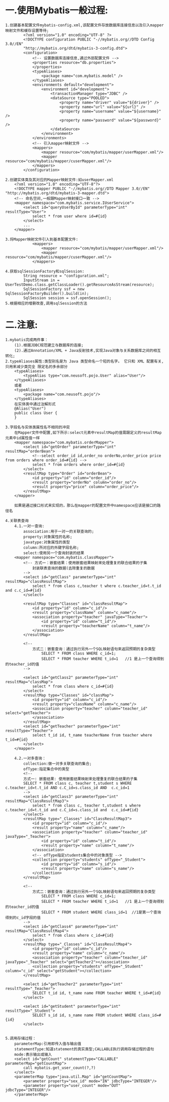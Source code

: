 # 一.使用Mybatis一般过程:
    1.创建基本配置文件mybatis-config.xml,该配置文件存放数据库连接信息以及引入mapper映射文件和缓存设置等待;
            <?xml version="1.0" encoding="UTF-8" ?>
            <!DOCTYPE configuration PUBLIC "-//mybatis.org//DTD Config 3.0//EN"
            "http://mybatis.org/dtd/mybatis-3-config.dtd">
            <configuration>
                <!-- 设置数据库连接信息,通过外部配置文件 -->
                <properties resource="db.properties">	
                </properties>
                <typeAliases>
                    <package name="com.mybatis.model" />
                </typeAliases>
                <environments default="development">
                    <environment id="development">
                        <transactionManager type="JDBC" />
                        <dataSource type="POOLED">
                            <property name="driver" value="${driver}" />
                            <property name="url" value="${url}" />
                            <property name="username" value="${username}" />
                            <property name="password" value="${password}" />
                        </dataSource>
                    </environment>
                </environments>
                <!-- 引入mapper映射文件 -->
                <mappers>
                    <mapper resource="com/mybatis/mapper/userMapper.xml"/>
                    <mapper resource="com/mybatis/mapper/cuserMapper.xml"/>
                </mappers>
            </configuration>

    2.创建实体类及其对应的Mapper映射文件:如userMapper.xml
        <?xml version="1.0" encoding="UTF-8"?>
        <!DOCTYPE mapper PUBLIC "-//mybatis.org//DTD Mapper 3.0//EN" "http://mybatis.org/dtd/mybatis-3-mapper.dtd">
        <!-- 命名空间,一般跟Mapper映射接口一致 -->
        <mapper namespace="com.mybatis.service.IUserService">
            <select id="queryUserById" parameterType="int" resultType="User">
                select * from user where id=#{id}
            </select>
            ...
        </mapper>
        
    3.将Mapper映射文件引入到基本配置文件:
                <mappers>
                    <mapper resource="com/mybatis/mapper/userMapper.xml"/>
                    <mapper resource="com/mybatis/mapper/cuserMapper.xml"/>
                </mappers>

    4.获取sqlSessionFactory和sqlSession:
            String resource = "configuration.xml";
            InputStream in = UserTestDemo.class.getClassLoader().getResourceAsStream(resource);
            SqlSessionFactory ssf = new SqlSessionFactoryBuilder().build(in);
            SqlSession session = ssf.openSession();
    5.根据相应的增删改查,调用sqlSession的方法

# 二.注意:
    1.mybatis完成两件事：
        (1).根据JDBC规范建立与数据库的连接;
        (2).通过Annotation/XML + Java反射技术,实现Java对象与关系数据库之间的相互转化;
    2.typeAliases属性:类型别名是为 Java 类型命名一个短的名字。 它只和 XML 配置有关, 只用来减少类完全 限定名的多余部分
        <typeAliases>
            <typeAlias type="com.neusoft.pojo.User" alias="User"/>
        </typeAliases>
        或者
        <typeAliases>
            <package name="com.neusoft.pojo"/>
        </typeAliases>
        在实体类中通过注解形式
        @Alias("User")
        public class User {
        }
        
    3.字段名与实体类属性名不相同的冲突
        在Mapper文件中配置,如下所示:select元素中resultMap的值需跟定义的resultMap元素中id属性值一样
        <mapper namespace="com.mybatis.orderMapper">
            <select id="getOrder" parameterType="int" resultMap="orderBean">
                <!--select order_id id,order_no orderNo,order_price price from orders where order_id=#{id} -->
                select * from orders where order_id=#{id}
            </select>
            <resultMap type="Order" id="orderBean">
                <id property="id" column="order_id"/>
                <result property="orderNo" column="order_no"/>
                <result property="price" column="order_price"/>
            </resultMap>
        </mapper>
        
        如果是通过接口形式来实现的，那么在mapper的配置文件中namespace应该是接口的路径名
        
    4.关联表查询	
        4.1.一对一查询:
            association:用于一对一的关联查询的;
            property:对象属性的名称;
            javatype:对象属性的类型
            column:所对应的外键字段名称;
            select:使用另一个查询封装的结果
        <mapper namespace="com.mybatis.classMapper">
            <!-- 方式一：嵌套结果：使用嵌套结果映射来处理重复的联合结果的子集
                封装联表查询的数据(去除重复的数据
            -->	
            <select id="getClass" parameterType="int" resultMap="classResultMap">
                select * from class c,teacher t where c.teacher_id=t.t_id and c.c_id=#{id}
            </select>
            
            <resultMap type="Classes" id="classResultMap">
                <id property="id" column="c_id"/>
                <result property="className" column="c_name"/>
                <association property="teacher" javaType="Teacher">
                    <id property="id" column="t_id"/>
                    <result property="teacherName" column="t_name"/>
                </association>
            </resultMap>
            
            <!-- 
                方式二：嵌套查询：通过执行另外一个SQL映射语句来返回预期的复杂类型
                    SELECT * FROM class WHERE c_id=1;
                    SELECT * FROM teacher WHERE t_id=1   //1 是上一个查询得到的teacher_id的值
            -->
            
            <select id="getClass2" parameterType="int" resultMap="classMap">
                select * from class where c_id=#{id}
            </select>
            <resultMap type="Classes" id="classMap">
                <id property="id" column="c_id"/>
                <result property="className" column="c_name"/>
                <association property="teacher" column="teacher_id" select="getTeacher">
                </association>
            </resultMap>
            <select id="getTeacher" parameterType="int" resultType="Teacher">
                select t_id id, t_name teacherName from teacher where t_id=#{id}
            </select>
        </mapper>
        
        4.2.一对多查询：
            collection:做一对多关联查询的集合;
            ofType:指定集合中的类型
            <!-- 
            方式一: 嵌套结果: 使用嵌套结果映射来处理重复的联合结果的子集
            SELECT * FROM class c, teacher t,student s WHERE c.teacher_id=t.t_id AND c.C_id=s.class_id AND  c.c_id=1
            -->
            <select id="getClass3" parameterType="int" resultMap="ClassResultMap3">
                select * from class c, teacher t,student s where c.teacher_id=t.t_id and c.C_id=s.class_id and  c.c_id=#{id}
            </select>
            <resultMap type="_Classes" id="ClassResultMap3">
                <id property="id" column="c_id"/>
                <result property="name" column="c_name"/>
                <association property="teacher" column="teacher_id" javaType="_Teacher">
                    <id property="id" column="t_id"/>
                    <result property="name" column="t_name"/>
                </association>
                <!-- ofType指定students集合中的对象类型 -->
                <collection property="students" ofType="_Student">
                    <id property="id" column="s_id"/>
                    <result property="name" column="s_name"/>
                </collection>
            </resultMap>

            <!-- 
                方式二：嵌套查询：通过执行另外一个SQL映射语句来返回预期的复杂类型
                    SELECT * FROM class WHERE c_id=1;
                    SELECT * FROM teacher WHERE t_id=1   //1 是上一个查询得到的teacher_id的值
                    SELECT * FROM student WHERE class_id=1  //1是第一个查询得到的c_id字段的值
            -->
            <select id="getClass4" parameterType="int" resultMap="ClassResultMap4">
                select * from class where c_id=#{id}
            </select>
            <resultMap type="_Classes" id="ClassResultMap4">
                <id property="id" column="c_id"/>
                <result property="name" column="c_name"/>
                <association property="teacher" column="teacher_id" javaType="_Teacher" select="getTeacher2"></association>
                <collection property="students" ofType="_Student" column="c_id" select="getStudent"></collection>
            </resultMap>
            
            <select id="getTeacher2" parameterType="int" resultType="_Teacher">
                SELECT t_id id, t_name name FROM teacher WHERE t_id=#{id}
            </select>
            
            <select id="getStudent" parameterType="int" resultType="_Student">
                SELECT s_id id, s_name name FROM student WHERE class_id=#{id}
            </select>

        
    5.调用存储过程：
        parameterMap:引用即传入值与输出值
        statementType:知道statement的真实类型;CALLABLE执行调用存储过程的语句
        mode:表示输出或输入
        <select id="getCount" statementType="CALLABLE" parameterMap="getCountMap">
            call mybatis.get_user_count(?,?)
        </select>
        <parameterMap type="java.util.Map" id="getCountMap">
            <parameter property="sex_id" mode="IN" jdbcType="INTEGER"/>
            <parameter property="user_count" mode="OUT" jdbcType="INTEGER"/>
        </parameterMap>


	